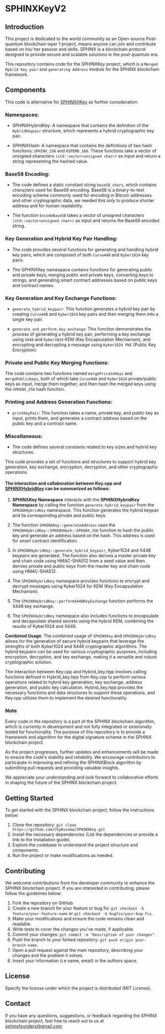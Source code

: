 # SPHINXKeyV2

## Introduction

This project is dedicated to the world community as an Open-source Post-quantum blockchain layer 1 project, means anyone can join and contribute based on his/ her passion and skills. SPHINX is a blockchain protocol designed to provide secure and scalable solutions in the post-quantum era.

This repository contains code for the SPHINXKey project, which is a `Merged Hybrid Key pair` and `generating Address` module for the SPHINX blockchain framework.

## Components

This code is alternative for [SPHINXHKey](https://github.com/SPHINX-HUB-ORG/SPHINXKey) as further consideration.

### Namespaces:

- SPHINXHybridKey: A namespace that contains the definition of the `HybridKeypair` structure, which represents a hybrid cryptographic key pair.

- SPHINXHash: A namespace that contains the definitions of two hash functions: `SPHINX_256` and `RIPEMD_160`. These functions take a vector of unsigned characters `(std::vector<unsigned char>)` as input and return a string representing the hashed value.

### Base58 Encoding:

- The code defines a static constant string `base58_chars`, which contains characters used for Base58 encoding. Base58 is a binary-to-text encoding scheme commonly used for encoding in Bitcoin addresses and other cryptographic data, we needed this only to produce shorter address and for human readability.

- The function `EncodeBase58` takes a vector of unsigned characters `(std::vector<unsigned char>)` as input and returns the Base58 encoded string.

### Key Generation and Hybrid Key Pair Handling:
- The code provides several functions for generating and handling hybrid key pairs, which are composed of both `Curve448` and `Kyber1024` key pairs.

- The SPHINXKey namespace contains functions for generating public and private keys, merging public and private keys, converting keys to strings, and generating smart contract addresses based on public keys and contract names.

### Key Generation and Key Exchange Functions:
- `generate_hybrid_keypair`: This function generates a hybrid key pair by creating `Curve448` and `Kyber1024` key pairs and then merging them into a single key pair.

- `generate_and_perform_key_exchange`: This function demonstrates the process of generating a hybrid key pair, performing a key exchange using `X448` and `Kyber1024` KEM (Key Encapsulation Mechanism), and encrypting and decrypting a message using `Kyber1024 PKE` (Public Key Encryption).

### Private and Public Key Merging Functions:
The code contains two functions named `mergePrivateKeys` and `mergePublicKeys`, both of which take `Curve448` and `Kyber1024` private/public keys as input, merge them together, and then hash the merged keys using the `SPHINX_256` hash function.

### Printing and Address Generation Functions:

- `printKeyPair`: This function takes a name, private key, and public key as input, prints them, and generates a contract address based on the public key and a contract name.

### Miscellaneous:
- The code defines several constants related to key sizes and hybrid key structures.

This code provides a set of functions and structures to support hybrid key generation, key exchange, encryption, decryption, and other cryptographic operations.

#### The interaction and collaboration between Key.cpp and [SPHINXHybridKey](https://github.com/SPHINX-HUB-ORG/SPHINXHybridKeyV2) can be summarized as follows:

1. **SPHINXKey Namespace** interacts with the **SPHINXHybridKey Namespace** by calling the function `generate_hybrid_keypair` from the `SPHINXHybridKey` namespace. This function generates the hybrid keypair and its corresponding private and public keys.

2. The function `SPHINXKey::generateAddress` uses the `SPHINXHybridKey::SPHINXHash::SPHINX_256` function to hash the public key and generate an address based on the hash. This address is used for smart contract identification.

3. In `SPHINXHybridKey::generate_hybrid_keypair`, Kyber1024 and X448 keypairs are generated. The function also derives a master private key and chain code using HMAC-SHA512 from a seed value and then derives private and public keys from the master key and chain code using HMAC-SHA512.

4. The `SPHINXHybridKey` namespace provides functions to encrypt and decrypt messages using Kyber1024 for KEM (Key Encapsulation Mechanism).

5. The `SPHINXHybridKey::performX448KeyExchange` function performs the X448 key exchange.

6. The `SPHINXHybridKey` namespace also includes functions to encapsulate and decapsulate shared secrets using the hybrid KEM, combining the results of Kyber1024 and X448.

**Combined Usage**:
The combined usage of `SPHINXKey` and `SPHINXHybridKey` allows for the generation of secure hybrid keypairs that leverage the strengths of both Kyber1024 and X448 cryptographic algorithms. The hybrid keypairs can be used for various cryptographic purposes, including encryption, decryption, and key exchange, making it a versatile and robust cryptographic solution.


The interaction between Key.cpp and Hybrid_key.hpp involves calling functions defined in Hybrid_key.hpp from Key.cpp to perform various operations related to hybrid key generation, key exchange, address generation, and public key calculation. Hybrid_key.hpp provides the necessary functions and data structures to support these operations, and Key.cpp utilizes them to implement the desired functionality.



### Note

Every code in the repository is a part of the SPHINX blockchain algorithm, which is currently in development and not fully integrated or extensively tested for functionality. The purpose of this repository is to provide a framework and algorithm for the digital signature scheme in the SPHINX blockchain project.

As the project progresses, further updates and enhancements will be made to ensure the code's stability and reliability. We encourage contributors to participate in improving and refining the SPHINXBlock algorithm by submitting pull requests and providing valuable insights.

We appreciate your understanding and look forward to collaborative efforts in shaping the future of the SPHINX blockchain project.


## Getting Started
To get started with the SPHINX blockchain project, follow the instructions below:

1. Clone the repository: `git clone https://github.com/ChyKusuma/SPHINXKey.git`
2. Install the necessary dependencies (List the dependencies or provide a link to the installation guide).
3. Explore the codebase to understand the project structure and components.
4. Run the project or make modifications as needed.


## Contributing
We welcome contributions from the developer community to enhance the SPHINX blockchain project. If you are interested in contributing, please follow the guidelines below:

1. Fork the repository on GitHub.
2. Create a new branch for your feature or bug fix: `git checkout -b feature/your-feature-name` or `git checkout -b bugfix/your-bug-fix`.
3. Make your modifications and ensure the code remains clean and readable.
4. Write tests to cover the changes you've made, if applicable.
5. Commit your changes: `git commit -m "Description of your changes"`.
6. Push the branch to your forked repository: `git push origin your-branch-name`.
7. Open a pull request against the main repository, describing your changes and the problem it solves.
8. Insert your information (i.e name, email) in the authors space.

## License
Specify the license under which the project is distributed (MIT License).

## Contact
If you have any questions, suggestions, or feedback regarding the SPHINX blockchain project, feel free to reach out to us at [sphinxfounders@gmail.com](mailto:sphinxfounders@gmail.com).
